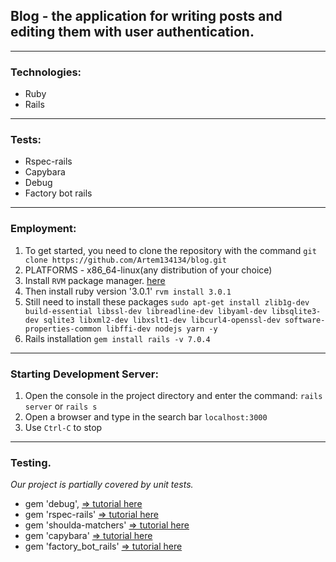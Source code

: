 ##  Blog - the application for writing posts and editing them with user authentication.
---
### Technologies:
* Ruby 
* Rails 
---
### Tests:
* Rspec-rails
* Capybara
* Debug
* Factory bot rails
---
### Employment:
1. To get started, you need to clone the repository with the command
 `git clone https://github.com/Artem134134/blog.git `
2. PLATFORMS - x86_64-linux(any distribution of your choice)
3. Install `RVM` package manager. [here](https://rvm.io/) 
4. Then install ruby version '3.0.1' `rvm install 3.0.1`
5. Still need to install these packages `sudo apt-get install zlib1g-dev build-essential libssl-dev libreadline-dev libyaml-dev libsqlite3-dev sqlite3 libxml2-dev libxslt1-dev libcurl4-openssl-dev software-properties-common libffi-dev nodejs yarn -y`
6. Rails installation `gem install rails -v 7.0.4`
---
### Starting Development Server:
1. Open the console in the project directory and enter the command: `rails server` or `rails s`
2. Open a browser and type in the search bar `localhost:3000`
3. Use `Ctrl-C` to stop
---
### Testing. 
_Our project is partially covered by unit tests._

 * gem 'debug',  [=> tutorial here](https://edgeguides.rubyonrails.org/debugging_rails_applications.html)
 * gem 'rspec-rails'  [=> tutorial here](https://github.com/rspec/rspec-rails)
 * gem 'shoulda-matchers'  [=> tutorial here](https://github.com/thoughtbot/shoulda-matchers)
 * gem 'capybara'  [=> tutorial here](https://github.com/teamcapybara/capybara)
 * gem 'factory_bot_rails'  [=> tutorial here](https://github.com/thoughtbot/factory_bot_rails)
